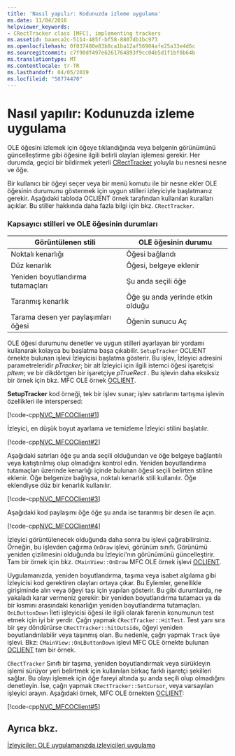```yaml
---
title: 'Nasıl yapılır: Kodunuzda izleme uygulama'
ms.date: 11/04/2016
helpviewer_keywords:
- CRectTracker class [MFC], implementing trackers
ms.assetid: baaeca2c-5114-485f-bf58-8807db1bc973
ms.openlocfilehash: 0f037480e83b8ca1ba12af56904afe25a33e4d6c
ms.sourcegitcommit: c7f90df497e6261764893f9cc04b5d1f1bf0b64b
ms.translationtype: MT
ms.contentlocale: tr-TR
ms.lasthandoff: 04/05/2019
ms.locfileid: "58774470"
---
```

# <a name="how-to-implement-tracking-in-your-code"></a>Nasıl yapılır: Kodunuzda izleme uygulama

OLE öğesini izlemek için öğeye tıklandığında veya belgenin görünümünü güncelleştirme gibi öğesine ilgili belirli olayları işlemesi gerekir. Her durumda, geçici bir bildirmek yeterli [CRectTracker](../mfc/reference/crecttracker-class.md) yoluyla bu nesnesi nesne ve öğe.

Bir kullanıcı bir öğeyi seçer veya bir menü komutu ile bir nesne ekler OLE öğesinin durumunu göstermek için uygun stilleri izleyiciyle başlatmanız gerekir. Aşağıdaki tabloda OCLIENT örnek tarafından kullanılan kuralları açıklar. Bu stiller hakkında daha fazla bilgi için bkz. `CRectTracker`.

### <a name="container-styles-and-states-of-the-ole-item"></a>Kapsayıcı stilleri ve OLE öğesinin durumları

|Görüntülenen stili|OLE öğesinin durumu|
|---------------------|-----------------------|
|Noktalı kenarlığı|Öğesi bağlandı|
|Düz kenarlık|Öğesi, belgeye eklenir|
|Yeniden boyutlandırma tutamaçları|Şu anda seçili öğe|
|Taranmış kenarlık|Öğe şu anda yerinde etkin olduğu|
|Tarama desen yer paylaşımları öğesi|Öğenin sunucu Aç|

OLE öğesi durumunu denetler ve uygun stilleri ayarlayan bir yordamı kullanarak kolayca bu başlatma başa çıkabilir. `SetupTracker` OCLIENT örnekte bulunan işlevi İzleyicisi başlatma gösterir. Bu işlev, İzleyici adresini parametreleridir *pTracker*; bir alt İzleyici için ilgili istemci öğesi işaretçisi *pItem*; ve bir dikdörtgen bir işaretçiye *pTrueRect* . Bu işlevin daha eksiksiz bir örnek için bkz. MFC OLE örnek [OCLIENT](../overview/visual-cpp-samples.md).

**SetupTracker** kod örneği, tek bir işlev sunar; işlev satırlarını tartışma işlevin özellikleri ile interspersed:

[!code-cpp[NVC_MFCOClient#1](../mfc/codesnippet/cpp/how-to-implement-tracking-in-your-code_1.cpp)]

İzleyici, en düşük boyut ayarlama ve temizleme İzleyici stilini başlatılır.

[!code-cpp[NVC_MFCOClient#2](../mfc/codesnippet/cpp/how-to-implement-tracking-in-your-code_2.cpp)]

Aşağıdaki satırları öğe şu anda seçili olduğundan ve öğe belgeye bağlantılı veya katıştırılmış olup olmadığını kontrol edin. Yeniden boyutlandırma tutamaçları üzerinde kenarlığı içinde bulunan öğesi seçili belirten stiline eklenir. Öğe belgenize bağlıysa, noktalı kenarlık stili kullanılır. Öğe eklendiyse düz bir kenarlık kullanılır.

[!code-cpp[NVC_MFCOClient#3](../mfc/codesnippet/cpp/how-to-implement-tracking-in-your-code_3.cpp)]

Aşağıdaki kod paylaşımı öğe öğe şu anda ise taranmış bir desen ile açın.

[!code-cpp[NVC_MFCOClient#4](../mfc/codesnippet/cpp/how-to-implement-tracking-in-your-code_4.cpp)]

İzleyici görüntülenecek olduğunda daha sonra bu işlevi çağırabilirsiniz. Örneğin, bu işlevden çağırma `OnDraw` işlevi, görünüm sınıfı. Görünümü yeniden çizilmesini olduğunda bu İzleyici'nın görünümünü güncelleştirir. Tam bir örnek için bkz. `CMainView::OnDraw` MFC OLE örnek işlevi [OCLIENT](../overview/visual-cpp-samples.md).

Uygulamanızda, yeniden boyutlandırma, taşıma veya isabet algılama gibi İzleyicisi kod gerektiren olayları ortaya çıkar. Bu Eylemler, genellikle girişiminde alın veya öğeyi taşı için yapılan gösterir. Bu gibi durumlarda, ne yakaladı karar vermeniz gerekir: bir yeniden boyutlandırma tutamacı ya da bir kısmını arasındaki kenarlığın yeniden boyutlandırma tutamaçları. `OnLButtonDown` İleti işleyicisi öğesi ile ilgili olarak farenin konumunun test etmek için iyi bir yerdir. Çağrı yapmak `CRectTracker::HitTest`. Test yanı sıra bir şey döndürürse `CRectTracker::hitOutside`, öğeyi yeniden boyutlandırılabilir veya taşınmış olan. Bu nedenle, çağrı yapmak `Track` üye işlevi. Bkz: `CMainView::OnLButtonDown` işlevi MFC OLE örnekte bulunan [OCLIENT](../overview/visual-cpp-samples.md) tam bir örnek.

`CRectTracker` Sınıfı bir taşıma, yeniden boyutlandırmak veya sürükleyin işlemi sürüyor yeri belirtmek için kullanılan birkaç farklı işaretçi şekilleri sağlar. Bu olayı işlemek için öğe fareyi altında şu anda seçili olup olmadığını denetleyin. İse, çağrı yapmak `CRectTracker::SetCursor`, veya varsayılan işleyici arayın. Aşağıdaki örnek, MFC OLE örnekten [OCLIENT](../overview/visual-cpp-samples.md):

[!code-cpp[NVC_MFCOClient#5](../mfc/codesnippet/cpp/how-to-implement-tracking-in-your-code_5.cpp)]

## <a name="see-also"></a>Ayrıca bkz.

[İzleyiciler: OLE uygulamanızda izleyicileri uygulama](../mfc/trackers-implementing-trackers-in-your-ole-application.md)

